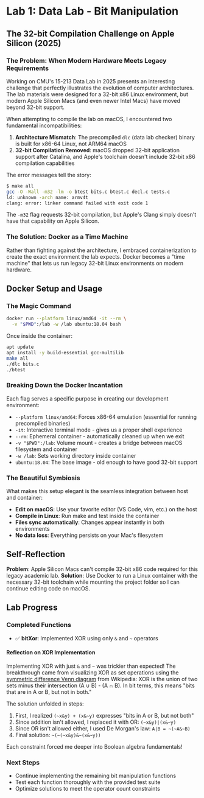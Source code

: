 # Lab 1: Data Lab - Bit Manipulation

## The 32-bit Compilation Challenge on Apple Silicon (2025)

### The Problem: When Modern Hardware Meets Legacy Requirements

Working on CMU's 15-213 Data Lab in 2025 presents an interesting challenge that perfectly illustrates the evolution of computer architectures. The lab materials were designed for a 32-bit x86 Linux environment, but modern Apple Silicon Macs (and even newer Intel Macs) have moved beyond 32-bit support.

When attempting to compile the lab on macOS, I encountered two fundamental incompatibilities:

1. **Architecture Mismatch**: The precompiled `dlc` (data lab checker) binary is built for x86-64 Linux, not ARM64 macOS
2. **32-bit Compilation Removed**: macOS dropped 32-bit application support after Catalina, and Apple's toolchain doesn't include 32-bit x86 compilation capabilities

The error messages tell the story:
```bash
$ make all
gcc -O -Wall -m32 -lm -o btest bits.c btest.c decl.c tests.c
ld: unknown -arch name: armv4t
clang: error: linker command failed with exit code 1
```

The `-m32` flag requests 32-bit compilation, but Apple's Clang simply doesn't have that capability on Apple Silicon.

### The Solution: Docker as a Time Machine

Rather than fighting against the architecture, I embraced containerization to create the exact environment the lab expects. Docker becomes a "time machine" that lets us run legacy 32-bit Linux environments on modern hardware.

## Docker Setup and Usage

### The Magic Command

```bash
docker run --platform linux/amd64 -it --rm \
  -v "$PWD":/lab -w /lab ubuntu:18.04 bash
```

Once inside the container:
```bash
apt update
apt install -y build-essential gcc-multilib
make all
./dlc bits.c
./btest
```

### Breaking Down the Docker Incantation

Each flag serves a specific purpose in creating our development environment:

- `--platform linux/amd64`: Forces x86-64 emulation (essential for running precompiled binaries)
- `-it`: Interactive terminal mode - gives us a proper shell experience
- `--rm`: Ephemeral container - automatically cleaned up when we exit
- `-v "$PWD":/lab`: Volume mount - creates a bridge between macOS filesystem and container
- `-w /lab`: Sets working directory inside container
- `ubuntu:18.04`: The base image - old enough to have good 32-bit support

### The Beautiful Symbiosis

What makes this setup elegant is the seamless integration between host and container:

- **Edit on macOS**: Use your favorite editor (VS Code, vim, etc.) on the host
- **Compile in Linux**: Run make and test inside the container
- **Files sync automatically**: Changes appear instantly in both environments
- **No data loss**: Everything persists on your Mac's filesystem

## Self-Reflection

**Problem**: Apple Silicon Macs can't compile 32-bit x86 code required for this legacy academic lab. **Solution**: Use Docker to run a Linux container with the necessary 32-bit toolchain while mounting the project folder so I can continue editing code on macOS.

## Lab Progress

### Completed Functions
- ✅ **bitXor**: Implemented XOR using only `&` and `~` operators

#### Reflection on XOR Implementation

Implementing XOR with just `&` and `~` was trickier than expected! The breakthrough came from visualizing XOR as set operations using the [symmetric difference Venn diagram](https://en.wikipedia.org/wiki/Symmetric_difference#/media/File:Venn0110.svg) from Wikipedia: XOR is the union of two sets minus their intersection (A ∪ B) - (A ∩ B). In bit terms, this means "bits that are in A or B, but not in both."

The solution unfolded in steps:
1. First, I realized `(~x&y) + (x&~y)` expresses "bits in A or B, but not both"
2. Since addition isn't allowed, I replaced it with OR: `(~x&y)|(x&~y)`
3. Since OR isn't allowed either, I used De Morgan's law: `A|B = ~(~A&~B)`
4. Final solution: `~(~(~x&y)&~(x&~y))`

Each constraint forced me deeper into Boolean algebra fundamentals!

### Next Steps
- Continue implementing the remaining bit manipulation functions
- Test each function thoroughly with the provided test suite
- Optimize solutions to meet the operator count constraints
